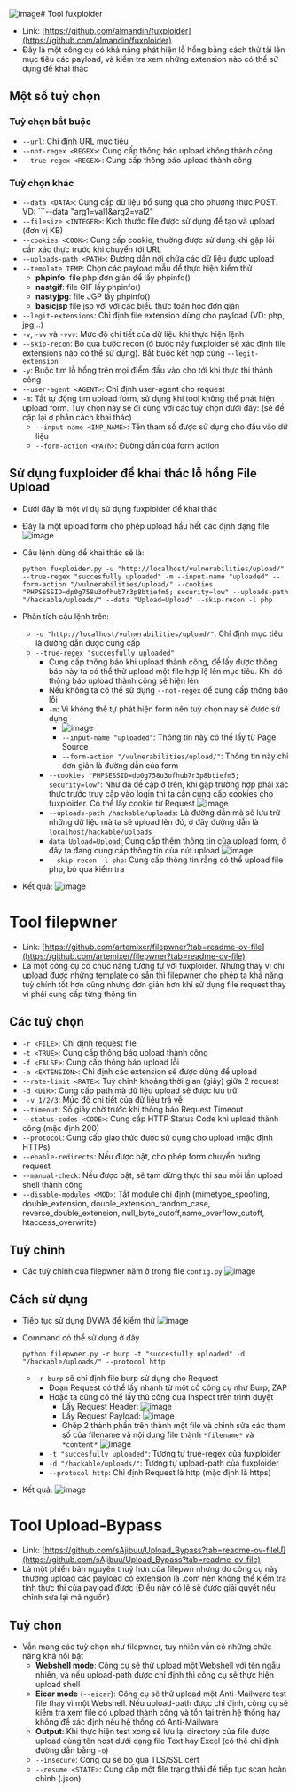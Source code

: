 ![image](https://github.com/Myozz/everyTools/assets/94811005/c2dc88fc-a1fe-469c-a348-69606061cfca)# Tool fuxploider
- Link: [https://github.com/almandin/fuxploider](https://github.com/almandin/fuxploider)
- Đây là một công cụ có khả năng phát hiện lỗ hổng bằng cách thử tải lên mục tiêu các payload, và kiểm tra xem những extension nào có thể sử dụng để khai thác
## Một số tuỳ chọn 
### Tuỳ chọn bắt buộc
- ```--url```: Chỉ định URL mục tiêu
- ```--not-regex <REGEX>```: Cung cấp thông báo upload không thành công
- ```--true-regex <REGEX>```: Cung cấp thông báo upload thành công
### Tuỳ chọn khác
- ```--data <DATA>```: Cung cấp dữ liệu bổ sung qua cho phương thức POST. VD: ```--data "arg1=val1&arg2=val2"
- ```--filesize <INTEGER>```: Kích thước file được sử dụng để tạo và upload (đơn vị KB)
- ```--cookies <COOK>```: Cung cấp cookie, thường được sử dụng khi gặp lỗi cần xác thực trước khi chuyển tới URL
- ```--uploads-path <PATH>```: Đương dẫn nới chứa các dữ liệu được upload
- ```--template TEMP```: Chọn các payload mẫu để thực hiện kiểm thử
  - **phpinfo**: file php đơn giản để lấy phpinfo()
  - **nastgif**: file GIF lấy phpinfo()
  - **nastyjpg**: file JGP lấy phpinfo()
  - **basicjsp** file jsp với với các biểu thức toán học đơn giản
- ```--legit-extensions```: Chỉ định file extension dùng cho payload (VD: php, jpg,..)
- ```-v```, ```-vv``` và ```-vvv```: Mức độ chi tiết của dữ liệu khi thực hiện lệnh
- ```--skip-recon```: Bỏ qua bước recon (ở bước này fuxploider sẽ xác định file extensions nào có thể sử dụng). Bắt buộc kết hợp cùng ```--legit-extension```
- ```-y```: Buộc tìm lỗ hổng trên mọi điểm đầu vào cho tới khi thực thi thành công
- ```--user-agent <AGENT>```: Chỉ định user-agent cho request
- ```-m```: Tắt tự động tìm upload form, sử dụng khi tool không thể phát hiện upload form. Tuỳ chọn này sẽ đi cùng với các tuỳ chọn dưới đây: (sẽ đề cập lại ở phần cách khai thác)
  - ```--input-name <INP_NAME>```: Tên tham số được sử dụng cho đầu vào dữ liệu
  - ```--form-action <PATh>```: Đường dẫn của form action
 
## Sử dụng fuxploider để khai thác lỗ hổng File Upload
- Dưới đây là một ví dụ sử dụng fuxploider để khai thác
- Đây là một upload form cho phép upload hầu hết các định dạng file ![image](https://github.com/Myozz/everyTools/assets/94811005/004890e4-0f1d-4fff-a67c-866bf721e639)
- Câu lệnh dùng để khai thác sẽ là:

      python fuxploider.py -u "http://localhost/vulnerabilities/upload/" --true-regex "succesfully uploaded" -m --input-name "uploaded" --form-action "/vulnerabilities/upload/" --cookies "PHPSESSID=dp0g758u3ofhub7r3p8btiefm5; security=low" --uploads-path "/hackable/uploads/" --data "Upload=Upload" --skip-recon -l php
- Phân tích câu lệnh trên:
  - ```-u "http://localhost/vulnerabilities/upload/"```: Chỉ định mục tiêu là đường dẫn được cung cấp
  - ```--true-regex "succesfully uploaded"```
    - Cung cấp thông báo khi upload thành công, để lấy được thông báo này ta có thể thử upload một file hợp lệ lên mục tiêu. Khi đó thông báo upload thành công sẽ hiện lên
    - Nếu không ta có thể sử dụng ```--not-regex``` để cung cấp thông báo lỗi
    - ```-m```: Vì không thể tự phát hiện form nên tuỳ chọn này sẽ được sử dụng
      - ![image](https://github.com/Myozz/everyTools/assets/94811005/e1419abf-83c5-4792-bb8f-a403e0e9fea9)
      - ```--input-name "uploaded"```: Thông tin này có thể lấy từ Page Source
      - ```--form-action "/vulnerabilities/upload/"```: Thông tin này chỉ đơn giản là đường dẫn của form
    - ```--cookies "PHPSESSID=dp0g758u3ofhub7r3p8btiefm5; security=low"```: Như đã đề cập ở trên, khi gặp trường hợp phải xác thực trước truy cập vào login thì ta cần cung cấp cookies cho fuxploider. Có thể lấy cookie từ Request ![image](https://github.com/Myozz/everyTools/assets/94811005/5f0049ba-6a27-496f-adff-55d947a77f35)
    - ```--uploads-path /hackable/uploads```: Là đường dẫn mà sẽ lưu trữ những dữ liệu mà ta sẽ upload lên đó, ở đây đường dẫn là ```localhost/hackable/uploads```
    - ```data Upload=Upload```: Cung cấp thêm thông tin của upload form, ở đây ta đang cung cấp thông tin của nút upload ![image](https://github.com/Myozz/everyTools/assets/94811005/36951e0d-3ba3-48ba-a766-53f25ae2b1ea)
    - ```--skip-recon -l php```: Cung cấp thông tin rẳng có thể upload file php, bỏ qua kiểm tra
- Kết quả: ![image](https://github.com/Myozz/everyTools/assets/94811005/68feb399-da6d-4175-9677-6523a21ff6bb)

# Tool filepwner
- Link: [https://github.com/artemixer/filepwner?tab=readme-ov-file](https://github.com/artemixer/filepwner?tab=readme-ov-file)
- Là một công cụ có chức năng tương tự với fuxploider. Nhưng thay vì chỉ upload được những template có sẵn thì filepwner cho phép ta khả năng tuỳ chính tốt hơn cũng nhưng đơn giản hơn khi sử dụng file request thay vì phải cung cấp từng thông tin 
## Các tuỳ chọn
- ```-r <FILE>```: Chỉ định request file
- ```-t <TRUE>```: Cung cấp thông báo upload thành công
- ```-f <FALSE>```: Cung cấp thông báo upload lỗi
- ```-a <EXTENSION>```: Chỉ định các extension sẽ được dùng để upload
- ```--rate-limit <RATE>```: Tuỳ chỉnh khoảng thời gian (giây) giữa 2 request
- ```-d <DIR>```: Cung cấp path mà dữ liệu upload sẽ được lưu trữ
- ``` -v 1/2/3```: Mức độ chi tiết của đữ liệu trả về
- ```--timeout```: Số giây chờ trước khi thông báo Request Timeout
- ```--status-codes <CODE>```: Cung cấp HTTP Status Code khi upload thành công (mặc định 200)
- ```--protocol```: Cung cấp giao thức được sử dụng cho upload (mặc định HTTPs)
- ```--enable-redirects```: Nếu được bật, cho phép form chuyển hướng request
- ```--manual-check```: Nếu được bật, sẽ tạm dừng thực thi sau mỗi lần upload shell thành công
- ```--disable-modules <MOD>```: Tắt module chỉ định (mimetype_spoofing, double_extension, double_extension_random_case, 
reverse_double_extension, null_byte_cutoff,name_overflow_cutoff, htaccess_overwrite)
## Tuỳ chỉnh
- Các tuỳ chỉnh của filepwner năm ở trong file ```config.py``` ![image](https://github.com/Myozz/everyTools/assets/94811005/00e098ce-2b7a-45e7-a1f7-eace3dc8d420)
## Cách sử dụng
- Tiếp tục sử dụng DVWA để kiểm thử ![image](https://github.com/Myozz/everyTools/assets/94811005/4961e660-4b20-41b4-a6ab-04fc26d22e0f)
- Command có thể sử dụng ở đây

      python filepwner.py -r burp -t "succesfully uploaded" -d "/hackable/uploads/" --protocol http
  - ```-r burp``` sẽ chỉ định file burp sử dụng cho Request
    - Đoạn Request có thể lấy nhanh từ một cố công cụ như Burp, ZAP
    - Hoặc ta cũng có thể lấy thủ công qua Inspect trên trình duyệt
      - Lấy Request Header: ![image](https://github.com/Myozz/everyTools/assets/94811005/c3410764-e0d4-4c02-a47b-9ccd8ef99946)
      - Lấy Request Payload: ![image](https://github.com/Myozz/everyTools/assets/94811005/ca2e35d2-7e70-4b76-899d-9317e1443747)
      - Ghép 2 thành phần trên thành một file và chỉnh sửa các tham số của filename và nội dung file thành ```*filename*``` và ```*content*``` ![image](https://github.com/Myozz/everyTools/assets/94811005/af863c6a-caf1-47e3-b788-d36be021604d)
    - ```-t "succesfully uploaded"```: Tương tự true-regex của fuxploider
    - ```-d "/hackable/uploads/"```: Tương tự upload-path của fuxploider
    - ```--protocol http```: Chỉ định Request là http (mặc định là https)
- Kết quả: ![image](https://github.com/Myozz/everyTools/assets/94811005/4e0bc88c-7d1d-410c-8600-3094fe4b8aed)

# Tool Upload-Bypass
- Link: [https://github.com/sAjibuu/Upload_Bypass?tab=readme-ov-fileƯ](https://github.com/sAjibuu/Upload_Bypass?tab=readme-ov-file)
- Là một phiển bản nguyên thuỷ hơn của filepwn nhưng do công cụ này thường upload các payload có extension là .com nên không thể kiểm tra tính thực thi của payload được (Điều này có lẽ sẽ được giải quyết nếu chỉnh sửa lại mã nguồn)
## Tuỳ chọn
- Vẫn mang các tuỳ chọn như filepwner, tuy nhiên vẫn có những chức năng khá nổi bật
  - **Webshell mode**: Công cụ sẽ thử upload một Webshell với tên ngẫu nhiên, và nếu upload-path được chỉ định thì công cụ sẽ thực hiện upload shell
  - **Eicar mode** (```--eicar```): Công cụ sẽ thử upload một Anti-Mailware test file thay vì một Webshell. Nếu upload-path được chỉ định, công cụ sẽ kiểm tra xem file có upload thành công và tồn tại trên hệ thống hay không để xác định nếu hệ thống có Anti-Mailware
  - **Output**: Khi thực hiện test xong sẽ lưu lại directory của file được upload cùng tên host dưới dạng file Text hay Excel (có thể chỉ định đường dẫn bằng ```-o```)
  - ```--insecure```: Công cụ sẽ bỏ qua TLS/SSL cert
  - ```--resume <STATE>```: Cung cấp một file trạng thái để tiếp tục scan hoàn chỉnh (.json)
